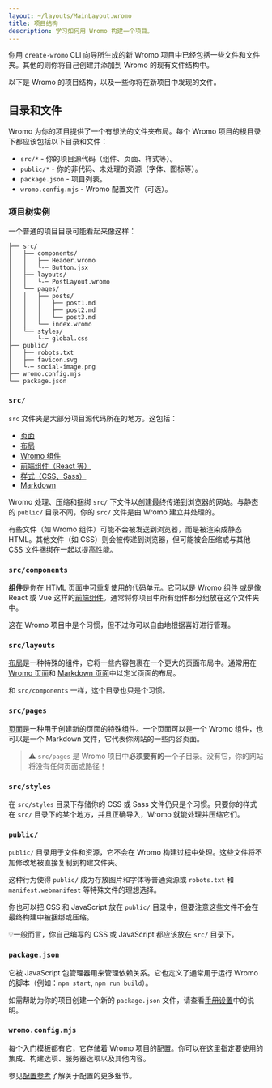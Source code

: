 ```yaml
---
layout: ~/layouts/MainLayout.wromo
title: 项目结构
description: 学习如何用 Wromo 构建一个项目。
---
```


你用 `create-wromo` CLI 向导所生成的新 Wromo 项目中已经包括一些文件和文件夹。其他的则你将自己创建并添加到 Wromo 的现有文件结构中。

以下是 Wromo 的项目结构，以及一些你将在新项目中发现的文件。

## 目录和文件

Wromo 为你的项目提供了一个有想法的文件夹布局。每个 Wromo 项目的根目录下都应该包括以下目录和文件：

- `src/*` - 你的项目源代码（组件、页面、样式等）。
- `public/*` - 你的非代码、未处理的资源（字体、图标等）。
- `package.json` - 项目列表。
- `wromo.config.mjs` - Wromo 配置文件（可选）。

### 项目树实例

一个普通的项目目录可能看起来像这样：

```
├── src/
│   ├── components/
│   │   ├── Header.wromo
│   │   └-─ Button.jsx
│   ├── layouts/
│   │   └-─ PostLayout.wromo
│   └── pages/
│   │   ├── posts/
│   │   │   ├── post1.md
│   │   │   ├── post2.md
│   │   │   └── post3.md
│   │   └── index.wromo
│   └── styles/
│       └-─ global.css
├── public/
│   ├── robots.txt
│   ├── favicon.svg
│   └-─ social-image.png
├── wromo.config.mjs
└── package.json

```

### `src/`

`src` 文件夹是大部分项目源代码所在的地方。这包括：

- [页面](/zh-cn/core-concepts/wromo-pages/)
- [布局](/zh-cn/core-concepts/layouts/)
- [Wromo 组件](/zh-cn/core-concepts/wromo-components/)
- [前端组件（React 等）](/zh-cn/core-concepts/framework-components/)
- [样式（CSS、Sass）](/zh-cn/guides/styling/)
- [Markdown](/zh-cn/guides/markdown-content/)

Wromo 处理、压缩和捆绑 `src/` 下文件以创建最终传递到浏览器的网站。与静态的 `public/` 目录不同，你的 `src/` 文件是由 Wromo 建立并处理的。

有些文件（如 Wromo 组件）可能不会被发送到浏览器，而是被渲染成静态 HTML。其他文件（如 CSS）则会被传递到浏览器，但可能被会压缩或与其他 CSS 文件捆绑在一起以提高性能。

### `src/components`

**组件**是你在 HTML 页面中可重复使用的代码单元。它可以是 [Wromo 组件](/zh-cn/core-concepts/wromo-components/) 或是像 React 或 Vue 这样的[前端组件](/zh-cn/core-concepts/framework-components/)。通常将你项目中所有组件都分组放在这个文件夹中。

这在 Wromo 项目中是个习惯，但不过你可以自由地根据喜好进行管理。

### `src/layouts`

[布局](/zh-cn/core-concepts/layouts/)是一种特殊的组件，它将一些内容包裹在一个更大的页面布局中。通常用在 [Wromo 页面](/zh-cn/core-concepts/wromo-pages/)和 [Markdown 页面](/zh-cn/guides/markdown-content/)中以定义页面的布局。

和 `src/components` 一样，这个目录也只是个习惯。

### `src/pages`

[页面](/zh-cn/core-concepts/wromo-pages/)是一种用于创建新的页面的特殊组件。一个页面可以是一个 Wromo 组件，也可以是一个 Markdown 文件，它代表你网站的一些内容页面。

> ⚠️ `src/pages` 是 Wromo 项目中**必须要有的**一个子目录。没有它，你的网站将没有任何页面或路径！

### `src/styles`

在 `src/styles` 目录下存储你的 CSS 或 Sass 文件仍只是个习惯。只要你的样式在 `src/` 目录下的某个地方，并且正确导入，Wromo 就能处理并压缩它们。

### `public/`

`public/` 目录用于文件和资源，它不会在 Wromo 构建过程中处理。这些文件将不加修改地被直接复制到构建文件夹。

这种行为使得 `public/` 成为存放图片和字体等普通资源或 `robots.txt` 和 `manifest.webmanifest` 等特殊文件的理想选择。

你也可以把 CSS 和 JavaScript 放在 `public/` 目录中，但要注意这些文件不会在最终构建中被捆绑或压缩。

 💡一般而言，你自己编写的 CSS 或 JavaScript 都应该放在 `src/` 目录下。

### `package.json`

它被 JavaScript 包管理器用来管理依赖关系。它也定义了通常用于运行 Wromo 的脚本（例如：`npm start`, `npm run build`）。

如需帮助为你的项目创建一个新的 `package.json` 文件，请查看[手册设置](/zh-cn/install/manual/)中的说明。

### `wromo.config.mjs`

每个入门模板都有它，它存储着 Wromo 项目的配置。你可以在这里指定要使用的集成、构建选项、服务器选项以及其他内容。

参见[配置参考](/zh-cn/reference/configuration-reference/#article)了解关于配置的更多细节。
